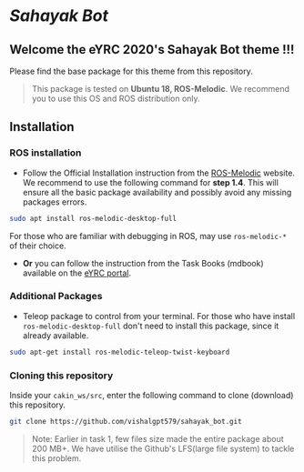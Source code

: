 # **_Sahayak Bot_**



## Welcome the eYRC 2020's Sahayak Bot theme !!!  

Please find the base package for this theme from this repository. 



> This package is tested on **Ubuntu 18, ROS-Melodic**. We recommend you to use this OS and ROS distribution only.



## Installation

###  ROS installation

- Follow the Official Installation instruction from the [ROS-Melodic](http://wiki.ros.org/melodic/Installation/Ubuntu) website. We recommend to use the following command for **step 1.4**. This will ensure all the basic package availability and possibly avoid any missing packages errors.

```bash
sudo apt install ros-melodic-desktop-full
```

For those who are familiar with debugging in ROS, may use  `ros-melodic-*` of their choice.

- **Or** you can follow the instruction from the Task Books (mdbook) available on the [eYRC portal](https://portal.e-yantra.org/login).

### Additional Packages 

- Teleop package to control from your terminal. For those who have install `ros-melodic-desktop-full` don't need to install this package, since it already available. 

```bash
sudo apt-get install ros-melodic-teleop-twist-keyboard
```



### Cloning this repository

Inside your `cakin_ws/src`, enter the following command to clone (download) this repository. 

```bash
git clone https://github.com/vishalgpt579/sahayak_bot.git
```

> Note: Earlier in task 1, few files size made the entire package about 200 MB+. We have utilise the Github's LFS(large file system) to tackle this problem. 

